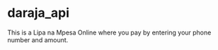 # daraja_api
This is a Lipa na Mpesa Online where you pay by entering your phone number and amount.
